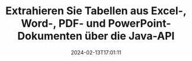 ---
############################# Static ############################
layout: "auto-gen-parser"
date: 2024-02-13T17:01:11
draft: false
otherformats: 

############################# Head ############################
head_title: "Extrahieren Sie Tabellen aus PDF, DOCX, PPTX, XLSX, EPUB und mehr über die Java-API"
head_description: "Mit der API GroupDocs.Parser Java können Programmierer Tabellen aus PDF, DOC, DOCX, PPT, PPTX, EML, MSG, XLS, XLSX und CSV extrahieren , ODT, RTF und viele andere Dokumenttypen in Java Apps."

############################# Header ############################
title: "Extrahieren Sie Tabellen aus Excel-, Word-, PDF- und PowerPoint-Dokumenten über die Java-API"
description: "Mit der API GroupDocs.Parser Java können Programmierer Tabellen aus PDF, DOC, DOCX, PPT, PPTX, EML, MSG, XLS, XLSX und CSV extrahieren , ODT, RTF & EPUB Dokumente oder Seiten."
bg_image: "https://cms.admin.containerize.com/templates/aspose/App_Themes/V3/images/bg/header1.png"
bg_overlay: false
button:
    enable: true
    icon: "fas fa-arrow-down"
    label: "Download kostenlose Testversion"
    link: "https://downloads.groupdocs.com/parser/java"

############################# SubMenu ############################
submenu:
    enable: true

    left:
        img_alt: "GroupDocs.Parser for Java"
        image: "https://cms.admin.containerize.com/templates/groupdocs/images/product-logos/90x90-noborder/groupdocs-parser-java.png"
        product: "GroupDocs.Parser"
        platform: "Java"

    middle:
        button:

            # button loop
            - link: "https://apireference.groupdocs.com/parser/java"
              text: "API-Referenz"

            # button loop
            - link: "https://github.com/groupdocs-parser"
              text: "Codebeispiele"

            # button loop
            - link: "https://products.groupdocs.app/parser/family"
              text: "Live-Demos"

            # button loop
            - link: "https://purchase.groupdocs.com/pricing/parser/java"
              text: "Preisgestaltung"

    right:
        link_download: "https://downloads.groupdocs.com/parser"
        link_learn: "https://docs.groupdocs.com/parser/java"
        link_buy: "https://purchase.groupdocs.com"

############################# About ############################
about:
    enable: true
    title: "Wie extrahiere ich Tabellen aus OTS-Dateien über die Java-API?"
    content: |
        Eine Tabelle ist die Sammlung von Zellen, die in Zeilen und Spalten angeordnet sind. Tabellen spielen eine sehr wichtige Rolle beim Speichern und Organisieren detaillierter oder komplizierter Daten, damit die Benutzer sie leicht lesen und anzeigen können. Tabellen können auf vielfältige Weise verwendet werden, z. B. zum Erstellen von Listen, zum Vergleichen von Informationen, zum Ausrichten von Daten, zum Gruppieren von Informationen, zum Hervorheben von Trends oder Mustern in Daten und vielem mehr. GroupDocs.Parser for Java ist eine nützliche API, die es Softwareprogrammierern ermöglicht, Lösungen zum Extrahieren von Tabellen, Text und Bildern aus verschiedenen Arten unterstützter Dokumentformate zu entwickeln, wie z. B. PDF, E-Mails, E-Books, Word (DOC, { 318}), PowerPoint (PPT, PPTX), Excel (XLS, XLSX), E-Mail-Formate (EML, MSG) und viele mehr. Die Java-API enthält mehrere wichtige Funktionen für die Arbeit mit Tabellen, z. B. das Extrahieren aller Tabellen aus einem Dokument, das Extrahieren einer Tabelle aus einer bestimmten Seite, das Abrufen von Tabellenzellendaten, das Abrufen der Gesamtzahl der Tabellenzeilen und -spalten sowie das Abrufen der Zeilenhöhe. Daten einer Tabelle drucken und vieles mehr.
        
        

############################# Steps ############################
steps:
    enable: true
    title_left: "Tabellen aus OTS in Java extrahieren"
    content_left: |
        [GroupDocs.Parser for Java](/de/parser/java/) erleichtert Java-Entwicklern das Extrahieren von Tabellen aus einer OTS-Datei durch die Implementierung einiger einfacher Schritte.
        
        * Instanziieren Sie das [Parser](https://reference.groupdocs.com/parser/java/com.groupdocs.parser/parser/)-Objekt für das ursprüngliche Dokument.
        * Überprüfen Sie, ob das Dokument die Tabellenextraktion unterstützt;
        * Instanziieren Sie [PageTableAreaOptions](https://reference.groupdocs.com/parser/java/com.groupdocs.parser.options/pagetableareaoptions/) und [TemplateTableLayout](https://reference.groupdocs.com/parser/java/com.groupdocs.parser.templates/templatetablelayout/) Klassen, um das Layout von Tabellen festzulegen
        * Rufen Sie die Methode [getTables](https://reference.groupdocs.com/parser/java/com.groupdocs.parser/parser/#getTables-com.groupdocs.parser.options.PageTableAreaOptions-) auf und erhalten Sie eine Sammlung von [PageTableArea](https://reference.groupdocs.com/parser/java/com.groupdocs.parser.data/pagetablearea/) Objekte ab;

    title_right: "Erfahren Sie mehr über die Tabellenextraktion"
    content_right: |
        * <a href="https://docs.groupdocs.com/parser/java/extract-tables-from-document/">So extrahieren Sie Tabellen aus einem Dokument</a>
        * <a href="https://docs.groupdocs.com/parser/java/extract-tables-from-document-page/">So extrahieren Sie Tabellen aus einer Dokumentseite</a>
 
    code: |
     {{% parser/additional-styles %}}
     {{< parser/code-parser title="So extrahieren Sie Tabellen aus der Datei OTS mithilfe des Beispielcodes Java">}}

        ```java    
        // Extrahieren Sie Tabellen aus der Datei OTS mit der API GroupDocs.Parser
        // Erstellen Sie eine Instanz der Parser-Klasse
        try (Parser parser = new Parser(Constants.SampleInvoicePagesPdf)) {
            // Überprüfen Sie, ob das Dokument die Tabellenextraktion unterstützt
            if (!parser.getFeatures().isTables()) {
                System.out.println("Das Dokument unterstützt die Tabellenextraktion nicht.");
                return;
            }
            // Erstellen Sie das Layout der Tabellen
            TemplateTableLayout layout = new TemplateTableLayout(
                    java.util.Arrays.asList(new Double[]{50.0, 95.0, 275.0, 415.0, 485.0, 545.0}),
                    java.util.Arrays.asList(new Double[]{325.0, 340.0, 365.0, 395.0}));
            // Erstellen Sie die Optionen für die Tabellenextraktion
            PageTableAreaOptions options = new PageTableAreaOptions(layout);
            // Extrahieren Sie Tabellen aus dem Dokument.
            Iterable<PageTableArea> tables = parser.getTables(options);
            // Über Tabellen iterieren
            for (PageTableArea t : tables) {
                // Über Zeilen iterieren
                for (int row = 0; row < t.getRowCount(); row++) {
                    // Über Spalten iterieren
                    for (int column = 0; column < t.getColumnCount(); column++) {
                        // Holen Sie sich die Tabellenzelle
                        PageTableAreaCell cell = t.getCell(row, column);
                        if (cell != null) {
                            // Drucken Sie den Text der Tabellenzelle
                            System.out.print(cell.getText());
                            System.out.print(" | ");
                        }
                    }
                    System.out.println();
                }
                System.out.println();
            }
        }
        ```
     {{< /parser/code-parser >}}

############################# More ############################
more:
    enable: true
    title_left: "System Anforderungen"
    content_left: |
        GroupDocs.Parser for Java APIs werden auf allen wichtigen Plattformen und Betriebssystemen unterstützt. Bevor Sie den folgenden Code ausführen, stellen Sie bitte sicher, dass die folgenden Voraussetzungen auf Ihrem System installiert sind.
        
        * Betriebssysteme: Microsoft Windows, Linux, MacOS
        * Entwicklungsumgebungen: NetBeans, Intellij IDEA, Eclipse, etc.
        * Rahmenwerke
        * Laden Sie die neueste Version von GroupDocs.Parser for Java von [Maven](https://repository.groupdocs.com/webapp/#/artifacts/browse/tree/General/repo/com/groupdocs/groupdocs-parser) herunter.

    title_right: "Warum GroupDocs.Parser for Java verwenden?"
    content_right: |
        * Unterstützung für die Extraktion von Klartext aus allen unterstützten Dokumenten    
        * Parsen von Dokumenten über benutzerdefinierte Vorlagen    
        * Vollständige Unterstützung der strukturierten Textextraktion    
        * Textsuche über Schlüsselwörter sowie reguläre Ausdrücke    
        * Extrahieren Sie formatierten Text, Metadaten, Bilder, Container und Anhänge    
        * Extrahieren Sie das Inhaltsverzeichnis für einige unterstützte Dokumentformate    
        * Analysieren Sie Formulardaten aus PDF-Dokumenten    
        * Extrahieren Sie Hyperlinks aus dem Dokument   

############################# About Formats ############################
about_formats:
    enable: true

############################# More Formats ############################
more_formats:
    enable: true
    title: "Extrahieren Sie Tabellen aus anderen Dokumentformaten"
    content: |
        Java API zum Parsen und Extrahieren von Tabellen für Dateiformate und Bilder. Extrahieren Sie Daten für einige der gängigen Dateiformate, wie unten aufgeführt.

############################# Back to top ###############################
back_to_top:
    enable: true
---